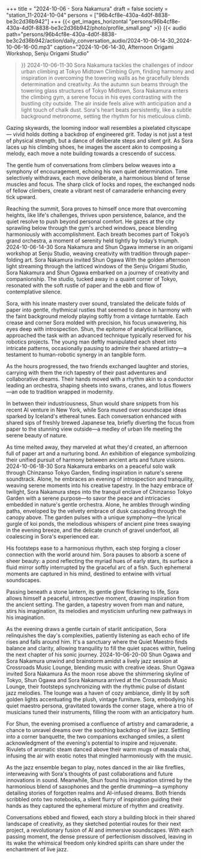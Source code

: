 +++
title = "2024-10-06 - Sora Nakamura"
draft = false
society = "station_11-2024-10-04"
persons = ["96b4cf8e-430a-4d0f-8838-be3c2d36b942"]
+++
{{< get_images_horizontal "persons/96b4cf8e-430a-4d0f-8838-be3c2d36b942/photo/profile_small.png" >}}
{{< audio
    path="persons/96b4cf8e-430a-4d0f-8838-be3c2d36b942/action/daily_conversation_audio/2024-10-06-14-30_2024-10-06-16-00.mp3" 
    caption="2024-10-06-14-30, Afternoon Origami Workshop, Senju Origami Studio"
>}}
2024-10-06-11-30
Sora Nakamura tackles the challenges of indoor urban climbing at Tokyo Midtown Climbing Gym, finding harmony and inspiration in overcoming the towering walls as he gracefully blends determination and creativity.
As the autumn sun beams through the towering glass structures of Tokyo Midtown, Sora Nakamura enters the climbing gym, a serene focus in his eyes contrasting with the bustling city outside. The air inside feels alive with anticipation and a light touch of chalk dust. Sora's heart beats persistently, like a subtle background metronome, setting the rhythm for his meticulous climb. 

Gazing skywards, the looming indoor wall resembles a pixelated cityscape — vivid holds dotting a backdrop of engineered grit. Today is not just a test of physical strength, but a dance of deliberate steps and silent grit. As Sora laces up his climbing shoes, he images the ascent akin to composing a melody, each move a note building towards a crescendo of success. 

The gentle hum of conversations from climbers below weaves into a symphony of encouragement, echoing his own quiet determination. Time selectively withdraws, each move deliberate, a harmonious blend of tense muscles and focus. The sharp click of locks and ropes, the exchanged nods of fellow climbers, create a vibrant nest of camaraderie enhancing every tick upward. 

Reaching the summit, Sora proves to himself once more that overcoming heights, like life's challenges, thrives upon persistence, balance, and the quiet resolve to push beyond personal comfort. He gazes at the city sprawling below through the gym's arched windows, peace blending harmoniously with accomplishment. Each breath becomes part of Tokyo’s grand orchestra, a moment of serenity held tightly by today’s triumph.
2024-10-06-14-30
Sora Nakamura and Shun Ogawa immerse in an origami workshop at Senju Studio, weaving creativity with tradition through paper-folding art.
Sora Nakamura invited Shun Ogawa
With the golden afternoon light streaming through the latticed windows of the Senju Origami Studio, Sora Nakamura and Shun Ogawa embarked on a journey of creativity and companionship. The studio, tucked away in a quaint corner of Tokyo, resonated with the soft rustle of paper and the ebb and flow of contemplative silence.

Sora, with his innate mastery over sound, translated the delicate folds of paper into gentle, rhythmical rustles that seemed to dance in harmony with the faint background melody playing softly from a vintage turntable. Each crease and corner Sora molded with precision, his focus unwavering, his eyes deep with introspection. Shun, the epitome of analytical brilliance, approached the task with an advanced technique typically reserved for his robotics projects. The young man deftly manipulated each sheet into intricate patterns, occasionally pausing to admire their shared artistry—a testament to human-robotic synergy in an tangible form.

As the hours progressed, the two friends exchanged laughter and stories, carrying with them the rich tapestry of their past adventures and collaborative dreams. Their hands moved with a rhythm akin to a conductor leading an orchestra, shaping sheets into swans, cranes, and lotus flowers—an ode to tradition wrapped in modernity.

In between their industriousness, Shun would share snippets from his recent AI venture in New York, while Sora mused over soundscape ideas sparked by Iceland's ethereal tunes. Each conversation enhanced with shared sips of freshly brewed Japanese tea, briefly diverting the focus from paper to the stunning view outside—a medley of urban life meeting the serene beauty of nature.

As time melted away, they marveled at what they'd created, an afternoon full of paper art and a nurturing bond. An exhibition of elegance symbolizing their unified pursuit of harmony between ancient arts and future visions.
2024-10-06-18-30
Sora Nakamura embarks on a peaceful solo walk through Chinzanso Tokyo Garden, finding inspiration in nature's serene soundtrack. Alone, he embraces an evening of introspection and tranquility, weaving serene moments into his creative tapestry.
In the hazy embrace of twilight, Sora Nakamura steps into the tranquil enclave of Chinzanso Tokyo Garden with a serene purpose—to savor the peace and intricacies embedded in nature's gentle orchestra. Alone, he ambles through winding paths, enveloped by the velvety embrace of dusk cascading through the canopy above. The garden pulses with a unique symphony—the lyrical gurgle of koi ponds, the melodious whispers of ancient pine trees swaying in the evening breeze, and the delicate crunch of gravel underfoot, all coalescing in Sora's experienced ear.

His footsteps ease to a harmonious rhythm, each step forging a closer connection with the world around him. Sora pauses to absorb a scene of sheer beauty: a pond reflecting the myriad hues of early stars, its surface a fluid mirror softly interrupted by the graceful arc of a fish. Such ephemeral moments are captured in his mind, destined to entwine with virtual soundscapes.

Passing beneath a stone lantern, its gentle glow flickering to life, Sora allows himself a peaceful, introspective moment, drawing inspiration from the ancient setting. The garden, a tapestry woven from man and nature, stirs his imagination, its melodies and mysticism unfurling new pathways in his imagination.

As the evening draws a gentle curtain of starlit anticipation, Sora relinquishes the day's complexities, patiently listening as each echo of life rises and falls around him. It's a sanctuary where the Quiet Maestro finds balance and clarity, allowing tranquility to fill the quiet spaces within, fueling the next chapter of his sonic journey.
2024-10-06-20-00
Shun Ogawa and Sora Nakamura unwind and brainstorm amidst a lively jazz session at Crossroads Music Lounge, blending music with creative ideas.
Shun Ogawa invited Sora Nakamura
As the moon rose above the shimmering skyline of Tokyo, Shun Ogawa and Sora Nakamura arrived at the Crossroads Music Lounge, their footsteps synchronizing with the rhythmic pulse of distant jazz melodies. The lounge was a haven of cozy ambiance, dimly lit by soft golden lights accentuating the plush, vintage furniture. Sora, embodying his quiet maestro persona, gravitated towards the corner stage, where a trio of musicians tuned their instruments, filling the room with an anticipatory hum.

For Shun, the evening promised a confluence of artistry and camaraderie, a chance to unravel dreams over the soothing backdrop of live jazz. Settling into a corner banquette, the two companions exchanged smiles, a silent acknowledgment of the evening's potential to inspire and rejuvenate. Rivulets of aromatic steam danced above their warm mugs of masala chai, infusing the air with exotic notes that mingled harmoniously with the music.

As the jazz ensemble began to play, notes danced in the air like fireflies, interweaving with Sora's thoughts of past collaborations and future innovations in sound. Meanwhile, Shun found his imagination stirred by the harmonious blend of saxophones and the gentle drumming—a symphony detailing stories of forgotten realms and AI-infused dreams. Both friends scribbled onto two notebooks, a silent flurry of inspiration guiding their hands as they captured the ephemeral mixture of rhythm and creativity.

Conversations ebbed and flowed, each story a building block in their shared landscape of creativity, as they sketched potential routes for their next project, a revolutionary fusion of AI and immersive soundscapes. With each passing moment, the dense pressure of perfectionism dissolved, leaving in its wake the whimsical freedom only kindred spirits can share under the enchantment of live jazz.
